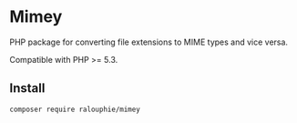 Mimey
=====

PHP package for converting file extensions to MIME types and vice versa.

Compatible with PHP >= 5.3.

## Install

```
composer require ralouphie/mimey
```
